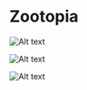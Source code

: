 # Zootopia

![Alt text](https://i.ibb.co/n802mmS/Screenshot-167.png)

![Alt text](https://i.ibb.co/q5dFBbC/Screenshot-168.png)

![Alt text](https://i.ibb.co/n802mmS/Screenshot-166.png)
